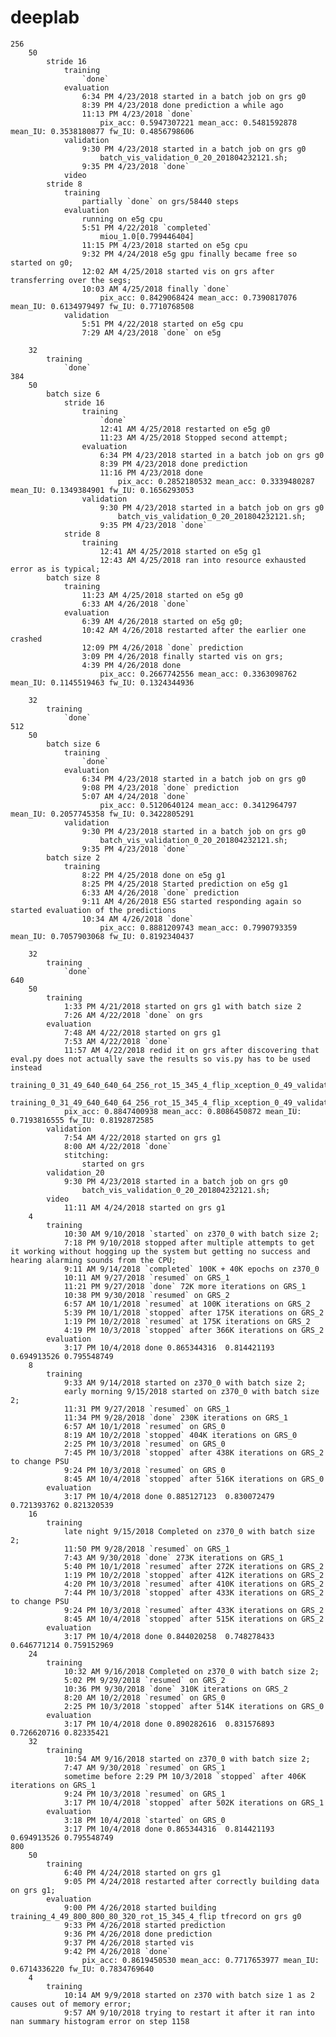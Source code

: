 	
# deeplab
	256	
		50
			stride 16
				training
					`done`
				evaluation
					6:34 PM 4/23/2018 started in a batch job on grs g0
					8:39 PM 4/23/2018 done prediction a while ago
					11:13 PM 4/23/2018 `done`
						pix_acc: 0.5947307221 mean_acc: 0.5481592878 mean_IU: 0.3538180877 fw_IU: 0.4856798606
				validation
					9:30 PM 4/23/2018 started in a batch job on grs g0
						batch_vis_validation_0_20_201804232121.sh;
					9:35 PM 4/23/2018 `done`
				video
			stride 8
				training
					partially `done` on grs/58440 steps
				evaluation
					running on e5g cpu
					5:51 PM 4/22/2018 `completed`
						miou_1.0[0.799446404]
					11:15 PM 4/23/2018 started on e5g cpu
					9:32 PM 4/24/2018 e5g gpu finally became free so started on g0;
					12:02 AM 4/25/2018 started vis on grs after transferring over the segs;
					10:03 AM 4/25/2018 finally `done`
						pix_acc: 0.8429068424 mean_acc: 0.7390817076 mean_IU: 0.6134979497 fw_IU: 0.7710768508						
				validation
					5:51 PM 4/22/2018 started on e5g cpu
					7:29 AM 4/23/2018 `done` on e5g					
					
		32
			training
				`done`
	384
		50
			batch size 6
				stride 16
					training
						`done`
						12:41 AM 4/25/2018 restarted on e5g g0
						11:23 AM 4/25/2018 Stopped second attempt;						
					evaluation
						6:34 PM 4/23/2018 started in a batch job on grs g0
						8:39 PM 4/23/2018 done prediction
						11:16 PM 4/23/2018 done
							pix_acc: 0.2852180532 mean_acc: 0.3339480287 mean_IU: 0.1349384901 fw_IU: 0.1656293053							
					validation
						9:30 PM 4/23/2018 started in a batch job on grs g0
							batch_vis_validation_0_20_201804232121.sh;
						9:35 PM 4/23/2018 `done`
				stride 8
					training
						12:41 AM 4/25/2018 started on e5g g1
						12:43 AM 4/25/2018 ran into resource exhausted error as is typical;	
			batch size 8
				training
					11:23 AM 4/25/2018 started on e5g g0 
					6:33 AM 4/26/2018 `done`
				evaluation
					6:39 AM 4/26/2018 started on e5g g0;
					10:42 AM 4/26/2018 restarted after the earlier one crashed
					12:09 PM 4/26/2018 `done` prediction
					3:09 PM 4/26/2018 finally started vis on grs;
					4:39 PM 4/26/2018 done
						pix_acc: 0.2667742556 mean_acc: 0.3363098762 mean_IU: 0.1145519463 fw_IU: 0.1324344936
			
		32
			training
				`done`
	512
		50
			batch size 6
				training
					`done`
				evaluation
					6:34 PM 4/23/2018 started in a batch job on grs g0
					9:08 PM 4/23/2018 `done` prediction
					5:07 AM 4/24/2018 `done`
						pix_acc: 0.5120640124 mean_acc: 0.3412964797 mean_IU: 0.2057745358 fw_IU: 0.3422805291
				validation
					9:30 PM 4/23/2018 started in a batch job on grs g0
						batch_vis_validation_0_20_201804232121.sh;
					9:35 PM 4/23/2018 `done`				
			batch size 2
				training
					8:22 PM 4/25/2018 done on e5g g1
					8:25 PM 4/25/2018 Started prediction on e5g g1
					6:33 AM 4/26/2018 `done` prediction
					9:11 AM 4/26/2018 E5G started responding again so started evaluation of the predictions
					10:34 AM 4/26/2018 `done`
						pix_acc: 0.8881209743 mean_acc: 0.7990793359 mean_IU: 0.7057903068 fw_IU: 0.8192340437
			
		32
			training
				`done`
	640
		50
			training
				1:33 PM 4/21/2018 started on grs g1 with batch size 2
				7:26 AM 4/22/2018 `done` on grs
			evaluation
				7:48 AM 4/22/2018 started on grs g1
				7:53 AM 4/22/2018 `done`
				11:57 AM 4/22/2018 redid it on grs after discovering that eval.py does not actually save the results so vis.py has to be used instead
					training_0_31_49_640_640_64_256_rot_15_345_4_flip_xception_0_49_validation_0_563_640_640_640_640_1_25_grs_201804221134.zip
					training_0_31_49_640_640_64_256_rot_15_345_4_flip_xception_0_49_validation_0_563_640_640_640_640_raw_1_25_grs_201804221136.zip
				pix_acc: 0.8847400938 mean_acc: 0.8086450872 mean_IU: 0.7193816555 fw_IU: 0.8192872585				
			validation
				7:54 AM 4/22/2018 started on grs g1
				8:00 AM 4/22/2018 `done`
				stitching:
					started on grs				
			validation_20
				9:30 PM 4/23/2018 started in a batch job on grs g0
					batch_vis_validation_0_20_201804232121.sh;
			video
				11:11 AM 4/24/2018 started on grs g1
		4
			training
				10:30 AM 9/10/2018 `started` on z370_0 with batch size 2;
				7:18 PM 9/10/2018 stopped after multiple attempts to get it working without hogging up the system but getting no success and hearing alarming sounds from the CPU;
				9:11 AM 9/14/2018 `completed` 100K + 40K epochs on z370_0
				10:11 AM 9/27/2018 `resumed` on GRS_1
				11:21 PM 9/27/2018 `done` 72K more iterations on GRS_1
				10:38 PM 9/30/2018 `resumed` on GRS_2
				6:57 AM 10/1/2018 `resumed` at 100K iterations on GRS_2
				5:39 PM 10/1/2018 `stopped` after 175K iterations on GRS_2
				1:19 PM 10/2/2018 `resumed` at 175K iterations on GRS_2
				4:19 PM 10/3/2018 `stopped` after 366K iterations on GRS_2
			evaluation
				3:17 PM 10/4/2018 done 0.865344316	0.814421193	0.694913526	0.795548749
		8
			training
				9:33 AM 9/14/2018 started on z370_0 with batch size 2;
				early morning 9/15/2018 started on z370_0 with batch size 2;
				11:31 PM 9/27/2018 `resumed` on GRS_1
				11:34 PM 9/28/2018 `done` 230K iterations on GRS_1
				6:57 AM 10/1/2018 `resumed` on GRS_0
				8:19 AM 10/2/2018 `stopped` 404K iterations on GRS_0
				2:25 PM 10/3/2018 `resumed` on GRS_0
				7:45 PM 10/3/2018 `stopped` after 438K iterations on GRS_2 to change PSU
				9:24 PM 10/3/2018 `resumed` on GRS_0
				8:45 AM 10/4/2018 `stopped` after 516K iterations on GRS_0
			evaluation
				3:17 PM 10/4/2018 done 0.885127123	0.830072479	0.721393762	0.821320539
		16
			training
				late night 9/15/2018 Completed on z370_0 with batch size 2;	
				11:50 PM 9/28/2018 `resumed` on GRS_1
				7:43 AM 9/30/2018 `done` 273K iterations on GRS_1
				5:40 PM 10/1/2018 `resumed` after 272K iterations on GRS_2
				1:19 PM 10/2/2018 `stopped` after 412K iterations on GRS_2
				4:20 PM 10/3/2018 `resumed` after 410K iterations on GRS_2
				7:44 PM 10/3/2018 `stopped` after 433K iterations on GRS_2 to change PSU
				9:24 PM 10/3/2018 `resumed` after 433K iterations on GRS_2
				8:45 AM 10/4/2018 `stopped` after 515K iterations on GRS_2
			evaluation
				3:17 PM 10/4/2018 done 0.844020258	0.748278433	0.646771214	0.759152969
		24
			training
				10:32 AM 9/16/2018 Completed on z370_0 with batch size 2;	
				5:02 PM 9/29/2018 `resumed` on GRS_2
				10:36 PM 9/30/2018 `done` 310K iterations on GRS_2
				8:20 AM 10/2/2018 `resumed` on GRS_0
				2:25 PM 10/3/2018 `stopped` after 514K iterations on GRS_0
			evaluation
				3:17 PM 10/4/2018 done 0.890282616	0.831576893	0.726620716	0.82335421
		32
			training
				10:54 AM 9/16/2018 started on z370_0 with batch size 2;	
				7:47 AM 9/30/2018 `resumed` on GRS_1
				sometime before 2:29 PM 10/3/2018 `stopped` after 406K iterations on GRS_1
				9:24 PM 10/3/2018 `resumed` on GRS_1
				3:17 PM 10/4/2018 `stopped` after 502K iterations on GRS_1
			evaluation
				3:18 PM 10/4/2018 `started` on GRS_0
				3:17 PM 10/4/2018 done 0.865344316	0.814421193	0.694913526	0.795548749
	800
		50
			training
				6:40 PM 4/24/2018 started on grs g1
				9:05 PM 4/24/2018 restarted after correctly building data on grs g1; 
			evaluation
				9:00 PM 4/26/2018 started building training_4_49_800_800_80_320_rot_15_345_4_flip tfrecord on grs g0
				9:33 PM 4/26/2018 started prediction
				9:36 PM 4/26/2018 done prediction
				9:37 PM 4/26/2018 started vis
				9:42 PM 4/26/2018 `done`
					pix_acc: 0.8619450530 mean_acc: 0.7717653977 mean_IU: 0.6714336220 fw_IU: 0.7834769640
		4
			training
				10:14 AM 9/9/2018 started on z370 with batch size 1 as 2 causes out of memory error;
				9:57 AM 9/10/2018 trying to restart it after it ran into nan summary histogram error on step 1158